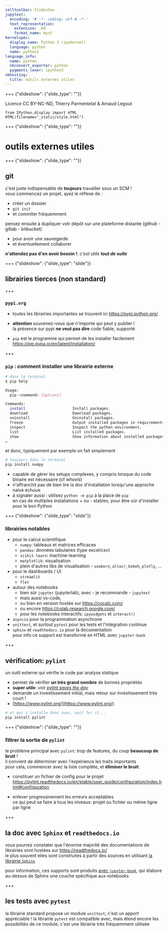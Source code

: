 ```yaml
---
celltoolbar: Slideshow
jupytext:
  encoding: '# -*- coding: utf-8 -*-'
  text_representation:
    extension: .md
    format_name: myst
kernelspec:
  display_name: Python 3 (ipykernel)
  language: python
  name: python3
language_info:
  name: python
  nbconvert_exporter: python
  pygments_lexer: ipython3
nbhosting:
  title: outils externes utiles
---
```


+++ {"slideshow": {"slide_type": ""}}

Licence CC BY-NC-ND, Thierry Parmentelat & Arnaud Legout

```{code-cell} ipython3
from IPython.display import HTML
HTML(filename="_static/style.html")
```

+++ {"slideshow": {"slide_type": ""}}

# outils externes utiles

+++ {"slideshow": {"slide_type": ""}}

## git

c'est juste indispensable de **toujours** travailler sous un SCM !  
vous commencez un projet, ayez le réflexe de :

* créer un dossier
* `git init`
* et commiter fréquemment

pensez ensuite à dupliquer votr dépôt sur une plateforme distante (github - gitlab - bitbucket)

* pour avoir une sauvegarde
* et éventuellement collaborer

**n'attendez pas d'en avoir besoin !**:  *c'est utile **tout de suite***

+++ {"slideshow": {"slide_type": "slide"}}

## librairies tierces (non standard)

+++

### `pypi.org`

* toutes les librairies importantes se trouvent ici  <https://pypi.python.org/>
* **attention** souvenez-vous que n'importe qui peut y publier !  
  la présence sur pypi **ne veut pas dire** code fiable, supporté

* `pip` est le programme qui permet de les installer facilement  
  <https://pip.pypa.io/en/latest/installation/>

+++

### `pip` : comment installer une librairie externe

```bash
# dans le terminal
$ pip help

Usage:
  pip <command> [options]

Commands:
  install                     Install packages.
  download                    Download packages.
  uninstall                   Uninstall packages.
  freeze                      Output installed packages in requirements format.
  inspect                     Inspect the python environment.
  list                        List installed packages.
  show                        Show information about installed packages.
…
```

et donc, typiquement par exemple on fait simplement

```bash
# toujours dans le terminal
pip install numpy
```

* capable de gérer les setups complexes, y compris lorsque du code binaire est nécessaire (cf *wheels*) 
* n'affranchit pas de bien lire la doc d'installation lorsqu'une approche naïve échoue
* à signaler aussi : utilisez
  `python -m pip` à la place de `pip`  
  en cas de multiples installations + ou - stables, pour être sûr d'installer pour le bon Python

+++ {"slideshow": {"slide_type": "slide"}}

### librairies notables

* pour le calcul scientifique
  * `numpy`: tableaux et matrices efficaces
  * `pandas`: données tabulaires (type excel/csv)
  * `scikit-learn`: machine-learning
  * `matplotlib`: visualisation
  * plein d'autres libs de visualisation - `seaborn`, `altair`, `bokeh`, `plotly`, ...
* pour le dashboards / UI
  * `streamlit`
  * `flet`
* autour des notebooks
  * bien sûr `jupyter` (jupyterlab), avec - je recommande - `jupytext`
  * mais aussi vs-code,
  * ou bien en version hostée sur <https://cocalc.com/>
  * ou encore <https://colab.research.google.com/>
  * pour les notebooks interactifs: `ipywidgets` et `interact()`
* `asyncio` pour la programmation asynchrone
* `unittest`, et surtout `pytest` pour les tests et l'intégration continue
* `sphinx` et `readthedocs.io` pour la documentation  
  pour info ce support est transformé en HTML avec `jupyter-book`

+++

## vérification: `pylint`

un outil externe qui vérifie le code par analyse statique

* permet de vérifier **un très grand nombre** de bonnes propriétés
* **super utile**: voir [*pylint saves the day*](https://codewithoutrules.com/2016/10/19/pylint/)
* demande un investissement initial, mais retour sur investissement très court !
* [https://www.pylint.org/](https://www.pylint.org/)

```bash
# et qui s'installe donc avec, wait for it...
pip install pylint
```

+++ {"slideshow": {"slide_type": ""}}

### filtrer la sortie de `pylint`

le problème principal avec `pylint`: trop de features, du coup **beaucoup de bruit** !  
il convient de déterminer avec l'expérience les traits importants  
pour cela, commencer avec la liste complète, et **éliminer le bruit**:

* constituer un fichier de config pour le projet  
  <https://pylint.readthedocs.io/en/stable/user_guide/configuration/index.html#configuration>

* enlever progressivement les erreurs acceptables  
  ce qui peut se faire à tous les niveaux: projet  ou fichier ou  même ligne par ligne

+++

## la doc avec `Sphinx` et `readthedocs.io`

vous pourrez constater que l'énorme majorité des documentations de librairies sont hostées sur <https://readthedocs.io/>  
le plus souvent elles sont construites à partir des sources en utilisant [la librairie `Sphinx`](https://www.sphinx-doc.org/en/master/)

pour information, ces supports sont produits [avec `jupyter-book`](https://jupyterbook.org/en/stable/intro.html), qui élabore au-dessus de Sphinx une couche spécifique aux notebooks

+++

## les tests avec `pytest`

la librairie standard propose un module `unittest`; c'est un apport appréciable ! 
la librairie `pytest` est compatible avec, mais étend encore les possibilités de ce module, c'est une librairie très fréquemment utilisée
